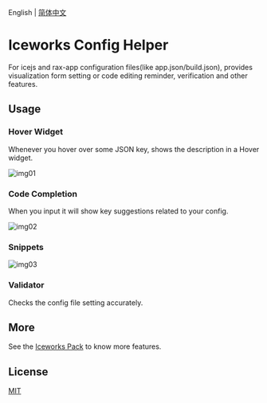 English | [简体中文](./README.md)

# Iceworks Config Helper

For icejs and rax-app configuration files(like app.json/build.json), provides visualization form setting or code editing reminder, verification and other features.

## Usage

### Hover Widget

Whenever you hover over some JSON key, shows the description in a Hover widget.

![img01](https://img.alicdn.com/tfs/TB1e1wYvEY1gK0jSZFCXXcwqXXa-1140-592.gif)

### Code Completion

When you input it will show key suggestions related to your config.

![img02](https://img.alicdn.com/tfs/TB188ZZvrj1gK0jSZFuXXcrHpXa-1132-774.gif)

### Snippets

![img03](https://img.alicdn.com/tfs/TB1a6IZvuH2gK0jSZJnXXaT1FXa-1136-1334.gif)

### Validator

Checks the config file setting accurately.

## More

See the [Iceworks Pack](https://marketplace.visualstudio.com/items?itemName=iceworks-team.iceworks) to know more features.

## License

[MIT](https://github.com/ice-lab/iceworks/blob/master/LICENSE)
